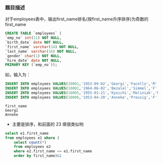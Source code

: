 ### 题目描述
对于employees表中，输出first_name排名(按first_name升序排序)为奇数的first_name
```sql
CREATE TABLE `employees` (
`emp_no` int(11) NOT NULL,
`birth_date` date NOT NULL,
`first_name` varchar(14) NOT NULL,
`last_name` varchar(16) NOT NULL,
`gender` char(1) NOT NULL,
`hire_date` date NOT NULL,
PRIMARY KEY (`emp_no`));
```

如，输入为：

```sql
INSERT INTO employees VALUES(10001,'1953-09-02','Georgi','Facello','M','1986-06-26');
INSERT INTO employees VALUES(10002,'1964-06-02','Bezalel','Simmel','F','1985-11-21');
INSERT INTO employees VALUES(10005,'1955-01-21','Kyoichi','Maliniak','M','1989-09-12');
INSERT INTO employees VALUES(10006,'1953-04-20','Anneke','Preusig','F','1989-06-02');
```

```
first_name
Georgi
Anneke
```

* 主要是排序，和前面的 23 填很类似哟

```sql
select e1.first_name 
from employees e1 where (
    select count(*) 
    from employees e2 
    where e2.first_name <= e1.first_name 
    order by first_name)&1
```